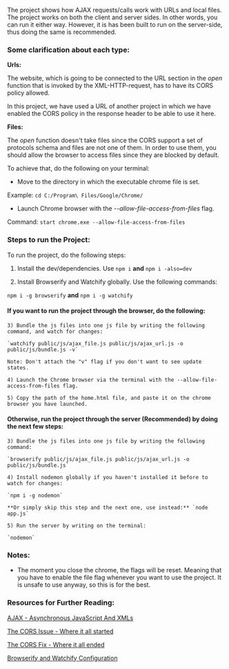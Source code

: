 The project shows how AJAX requests/calls work with URLs and local files. The project works on both the client and server sides. In other words, you can run it either way. However, it is has been built to run on the server-side, thus doing the same is recommended.

### Some clarification about each type:

**Urls:**

The website, which is going to be connected to the URL section in the *open* function that is invoked by the XML-HTTP-request, has to have its CORS policy allowed.

In this project, we have used a URL of another project in which we have enabled the CORS policy in the response header to be able to use it here.

**Files:**

The *open* function doesn't take files since the CORS support a set of protocols schema and files are not one of them. In order to use them, you should allow the browser to access files since they are blocked by default.

To achieve that, do the following on your terminal:

* Move to the directory in which the executable chrome file is set.

Example: `cd C:/Program\ Files/Google/Chrome/`

* Launch Chrome browser with the *--allow-file-access-from-files* flag.

Command: `start chrome.exe --allow-file-access-from-files`

### Steps to run the Project:

To run the project, do the following steps:

1) Install the dev/dependencies. Use `npm i` **and** `npm i -also=dev`

2) Install Browserify and Watchify globally. Use the following commands:

`npm i -g browserify` **and** `npm i -g watchify`

#### If you want to run the project through the browser, do the following:

    3) Bundle the js files into one js file by writing the following command, and watch for changes:

    `watchify public/js/ajax_file.js public/js/ajax_url.js -o public/js/bundle.js -v`

    Note: Don't attach the "v" flag if you don't want to see update states.

    4) Launch the Chrome browser via the terminal with the --allow-file-access-from-files flag.

    5) Copy the path of the home.html file, and paste it on the chrome browser you have launched.

#### Otherwise, run the project through the server (Recommended) by doing the next few steps:

    3) Bundle the js files into one js file by writing the following command:

    `browserify public/js/ajax_file.js public/js/ajax_url.js -o public/js/bundle.js`

    4) Install nodemon globally if you haven't installed it before to watch for changes:

    `npm i -g nodemon`

    **Or simply skip this step and the next one, use instead:** `node app.js`

    5) Run the server by writing on the terminal:

    `nodemon`

### Notes:

- The moment you close the chrome, the flags will be reset. Meaning that you have to enable the file flag whenever you want to use the project. It is unsafe to use anyway, so this is for the best.

### Resources for Further Reading:

[AJAX - Asynchronous JavaScript And XMLs](https://developer.mozilla.org/en-US/docs/Web/Guide/AJAX/Getting_Started)

[The CORS Issue - Where it all started](https://www.codeproject.com/Questions/1195078/How-to-fix-cross-origin-requests-are-only-supporte)

[The CORS Fix - Where it all ended](https://chrome-allow-file-access-from-file.com/windows.html)

[Browserify and Watchify Configuration](https://scotch.io/tutorials/getting-started-with-browserify#toc-under-the-hood)